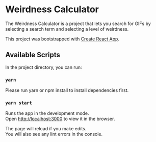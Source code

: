# Weirdness Calculator
The Weirdness Calculator is a project that lets you search for GIFs by selecting a search term and selecting a level of weirdness. 

This project was bootstrapped with [Create React App](https://github.com/facebook/create-react-app).

## Available Scripts

In the project directory, you can run:

### `yarn` 
Please run yarn or npm install to install dependencies first.

### `yarn start`

Runs the app in the development mode.\
Open [http://localhost:3000](http://localhost:3000) to view it in the browser.

The page will reload if you make edits.\
You will also see any lint errors in the console.


